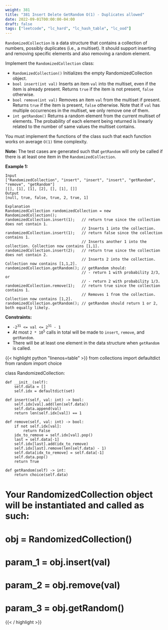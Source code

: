 ```yaml
---
weight: 381
title: "381 Insert Delete GetRandom O(1) - Duplicates allowed"
date: 2022-09-01T00:00:00-04:00
draft: false
tags: ["leetcode", "lc_hard", "lc_hash_table", "lc_ood"]
---
```


`RandomizedCollection` is a data structure that contains a collection of numbers, possibly duplicates (i.e., a multiset). It should support inserting and removing specific elements and also removing a random element.

Implement the `RandomizedCollection` class:
- `RandomizedCollection()` Initializes the empty RandomizedCollection object.
- `bool insert(int val)` Inserts an item `val` into the multiset, even if the item is already present. Returns `true` if the item is not present, `false` otherwise.
- `bool remove(int val)` Removes an item `val` from the multiset if present. Returns `true` if the item is present, `false` otherwise. Note that if `val` has multiple occurrences in the multiset, we only remove one of them.
- `int getRandom()` Returns a random element from the current multiset of elements. The probability of each element being returned is linearly related to the number of same values the multiset contains.

You must implement the functions of the class such that each function works on average `O(1)` time complexity.

**Note:** The test cases are generated such that `getRandom` will only be called if there is at least one item in the `RandomizedCollection`.


**Example 1:**
```
Input
["RandomizedCollection", "insert", "insert", "insert", "getRandom", "remove", "getRandom"]
[[], [1], [1], [2], [], [1], []]
Output
[null, true, false, true, 2, true, 1]

Explanation
RandomizedCollection randomizedCollection = new RandomizedCollection();
randomizedCollection.insert(1);   // return true since the collection does not contain 1.
                                  // Inserts 1 into the collection.
randomizedCollection.insert(1);   // return false since the collection contains 1.
                                  // Inserts another 1 into the collection. Collection now contains [1,1].
randomizedCollection.insert(2);   // return true since the collection does not contain 2.
                                  // Inserts 2 into the collection. Collection now contains [1,1,2].
randomizedCollection.getRandom(); // getRandom should:
                                  // - return 1 with probability 2/3, or
                                  // - return 2 with probability 1/3.
randomizedCollection.remove(1);   // return true since the collection contains 1.
                                  // Removes 1 from the collection. Collection now contains [1,2].
randomizedCollection.getRandom(); // getRandom should return 1 or 2, both equally likely.
```

**Constraints:**
- <code>-2<sup>31</sup> <= val <= 2<sup>31</sup> - 1</code>
- At most <code>2 * 10<sup>5</sup></code> calls in total will be made to `insert`, `remove`, and `getRandom`.
- There will be at least one element in the data structure when `getRandom` is called.

<div class="tabs"></div>
<div class="tab-content">
<div id="python" class="lang">
{{< highlight python "linenos=table" >}}
from collections import defaultdict
from random import choice

class RandomizedCollection:

    def __init__(self):
        self.data = []
        self.idx = defaultdict(set)

    def insert(self, val: int) -> bool:
        self.idx[val].add(len(self.data))
        self.data.append(val)
        return len(self.idx[val]) == 1

    def remove(self, val: int) -> bool:
        if not self.idx[val]:
            return False
        idx_to_remove = self.idx[val].pop()
        last = self.data[-1]
        self.idx[last].add(idx_to_remove)            
        self.idx[last].remove(len(self.data) - 1)
        self.data[idx_to_remove] = self.data[-1]                 
        self.data.pop()
        return True

    def getRandom(self) -> int:
        return choice(self.data)


# Your RandomizedCollection object will be instantiated and called as such:
# obj = RandomizedCollection()
# param_1 = obj.insert(val)
# param_2 = obj.remove(val)
# param_3 = obj.getRandom()
{{< / highlight >}}
</div>
</div>
